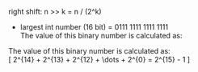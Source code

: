 right shift: n >> k = n / (2^k)


 - largest int number (16 bit) = 0111 1111 1111 1111 <br>
               The value of this binary number is calculated as: <br>

The value of this binary number is calculated as: <br>
  \[
  2^{14} + 2^{13} + 2^{12} + \dots + 2^{0} = 2^{15} - 1
  \]


